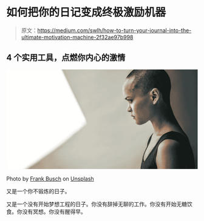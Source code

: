 # 如何把你的日记变成终极激励机器

> 原文：<https://medium.com/swlh/how-to-turn-your-journal-into-the-ultimate-motivation-machine-2f32ae97b998>

## 4 个实用工具，点燃你内心的激情

![](img/e1a575796b0ec98a71239878d04eaac0.png)

Photo by [Frank Busch](https://unsplash.com/photos/4BRyWy_6yME?utm_source=unsplash&utm_medium=referral&utm_content=creditCopyText) on [Unsplash](https://unsplash.com/search/photos/power?utm_source=unsplash&utm_medium=referral&utm_content=creditCopyText)

又是一个你不锻炼的日子。

又是一个没有开始梦想工程的日子。你没有辞掉无聊的工作。你没有开始无糖饮食。你没有冥想。你没有醒得早。